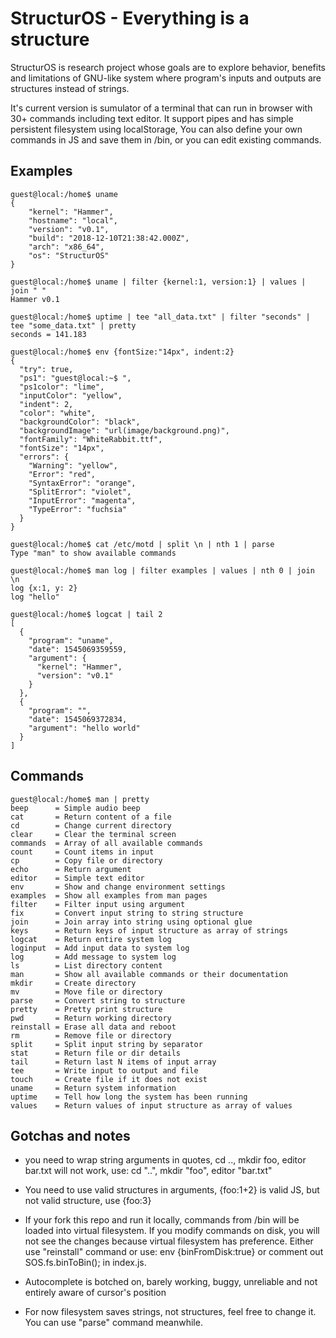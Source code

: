 # StructurOS - Everything is a structure #

StructurOS is research project whose goals are to explore behavior, benefits and
limitations of GNU-like system where program's inputs and outputs are structures
instead of strings.

It's current version is sumulator of a terminal that can run in browser with
30+ commands including text editor. It support pipes and has simple persistent
filesystem using localStorage, You can also define your own commands in JS and
save them in /bin, or you can edit existing commands.

## Examples ##

    guest@local:/home$ uname
    {
        "kernel": "Hammer",
        "hostname": "local",
        "version": "v0.1",
        "build": "2018-12-10T21:38:42.000Z",
        "arch": "x86_64",
        "os": "StructurOS"
    }

    guest@local:/home$ uname | filter {kernel:1, version:1} | values | join " "
    Hammer v0.1

    guest@local:/home$ uptime | tee "all_data.txt" | filter "seconds" | tee "some_data.txt" | pretty
    seconds = 141.183

    guest@local:/home$ env {fontSize:"14px", indent:2}
    {
      "try": true,
      "ps1": "guest@local:~$ ",
      "ps1color": "lime",
      "inputColor": "yellow",
      "indent": 2,
      "color": "white",
      "backgroundColor": "black",
      "backgroundImage": "url(image/background.png)",
      "fontFamily": "WhiteRabbit.ttf",
      "fontSize": "14px",
      "errors": {
        "Warning": "yellow",
        "Error": "red",
        "SyntaxError": "orange",
        "SplitError": "violet",
        "InputError": "magenta",
        "TypeError": "fuchsia"
      }
    }

    guest@local:/home$ cat /etc/motd | split \n | nth 1 | parse
    Type "man" to show available commands

    guest@local:/home$ man log | filter examples | values | nth 0 | join \n
    log {x:1, y: 2}
    log "hello"

    guest@local:/home$ logcat | tail 2
    [
      {
        "program": "uname",
        "date": 1545069359559,
        "argument": {
          "kernel": "Hammer",
          "version": "v0.1"
        }
      },
      {
        "program": "",
        "date": 1545069372834,
        "argument": "hello world"
      }
    ]


## Commands ##

    guest@local:/home$ man | pretty
    beep      = Simple audio beep
    cat       = Return content of a file
    cd        = Change current directory
    clear     = Clear the terminal screen
    commands  = Array of all available commands
    count     = Count items in input
    cp        = Copy file or directory
    echo      = Return argument
    editor    = Simple text editor
    env       = Show and change environment settings
    examples  = Show all examples from man pages
    filter    = Filter input using argument
    fix       = Convert input string to string structure
    join      = Join array into string using optional glue
    keys      = Return keys of input structure as array of strings
    logcat    = Return entire system log
    loginput  = Add input data to system log
    log       = Add message to system log
    ls        = List directory content
    man       = Show all available commands or their documentation
    mkdir     = Create directory
    mv        = Move file or directory
    parse     = Convert string to structure
    pretty    = Pretty print structure
    pwd       = Return working directory
    reinstall = Erase all data and reboot
    rm        = Remove file or directory
    split     = Split input string by separator
    stat      = Return file or dir details
    tail      = Return last N items of input array
    tee       = Write input to output and file
    touch     = Create file if it does not exist
    uname     = Return system information
    uptime    = Tell how long the system has been running
    values    = Return values of input structure as array of values

## Gotchas and notes ##

- you need to wrap string arguments in quotes, cd .., mkdir foo, editor bar.txt
will not work, use: cd "..", mkdir "foo", editor "bar.txt"

- You need to use valid structures in arguments, {foo:1+2} is valid JS, but not
valid structure, use {foo:3}

- If your fork this repo and run it locally, commands from /bin will be loaded
into virtual filesystem. If you modify commands on disk, you will not see the
changes because virtual filesystem has preference. Either use "reinstall"
command or use: env {binFromDisk:true} or comment out SOS.fs.binToBin(); in
index.js.

- Autocomplete is botched on, barely working, buggy, unreliable and not entirely
aware of cursor's position

- For now filesystem saves strings, not structures, feel free to change it. You
  can use "parse" command meanwhile.
